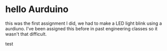 # hello Aurduino
this was the first assignment I did, we had to make a LED light blink using a aurdiuno. I've been assigned this before in past engineering classes so it wasn't that difficult.

test
